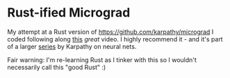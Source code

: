 # Rust-ified Micrograd

My attempt at a Rust version of https://github.com/karpathy/micrograd I coded following along [this](https://www.youtube.com/watch?v=VMj-3S1tku0) _great_ video. I highly recommend it - and it's part of a larger [series](https://karpathy.ai/zero-to-hero.html) by Karpathy on neural nets.

Fair warning: I'm re-learning Rust as I tinker with this so I wouldn't necessarily call this "good Rust" :)